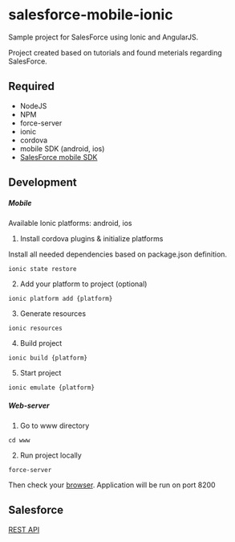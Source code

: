 # salesforce-mobile-ionic

Sample project for SalesForce using Ionic and AngularJS. 

Project created based on tutorials and found meterials regarding SalesForce.

## Required

* NodeJS
* NPM
* force-server
* ionic
* cordova
* mobile SDK (android, ios)
* [SalesForce mobile SDK](https://github.com/forcedotcom/SalesforceMobileSDK-Android)

## Development

##### Mobile

Available Ionic platforms: android, ios

1) Install cordova plugins & initialize platforms

Install all needed dependencies based on package.json definition.

```
ionic state restore
```

2) Add your platform to project (optional)

```
ionic platform add {platform}
```

3) Generate resources

```
ionic resources
```

4) Build project

```
ionic build {platform}
```

5) Start project

```
ionic emulate {platform}
```

##### Web-server

1) Go to www directory

```shell
cd www
```

2) Run project locally

```shell
force-server
```

Then check your [browser](http://localhost:8200). Application will be run on port 8200


## Salesforce

[REST API](http://www.salesforce.com/us/developer/docs/api_rest/api_rest.pdf)